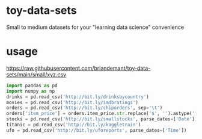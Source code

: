 # toy-data-sets
Small to medium datasets for your "learning data science" convenience

# usage 

https://raw.githubusercontent.com/briandemant/toy-data-sets/main/small/xyz.csv


```python
import pandas as pd
import numpy as np
drinks = pd.read_csv('http://bit.ly/drinksbycountry')
movies = pd.read_csv('http://bit.ly/imdbratings')
orders = pd.read_csv('http://bit.ly/chiporders', sep='\t')
orders['item_price'] = orders.item_price.str.replace('$', '').astype('float')
stocks = pd.read_csv('http://bit.ly/smallstocks', parse_dates=['Date'])
titanic = pd.read_csv('http://bit.ly/kaggletrain')
ufo = pd.read_csv('http://bit.ly/uforeports', parse_dates=['Time'])
```
